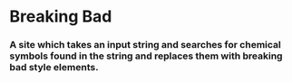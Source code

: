 # Breaking Bad

### A site which takes an input string and searches for chemical symbols found in the string and replaces them with breaking bad style elements.
